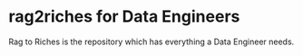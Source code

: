 # rag2riches for Data Engineers
Rag to Riches is the repository which has everything a Data Engineer needs.
